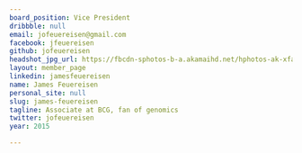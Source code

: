 ```yaml
---
board_position: Vice President
dribbble: null
email: jofeuereisen@gmail.com
facebook: jfeuereisen
github: jofeuereisen
headshot_jpg_url: https://fbcdn-sphotos-b-a.akamaihd.net/hphotos-ak-xfa1/v/t1.0-9/s720x720/10155104_10152697148745828_777040462_n.jpg?oh=ddf4e95742739bd06eeae2f9acf9c4d7&oe=54678620&__gda__=1416445355_ead688854a5f3f26ba9db1d28a5e4564
layout: member_page
linkedin: jamesfeuereisen
name: James Feuereisen
personal_site: null
slug: james-feuereisen
tagline: Associate at BCG, fan of genomics
twitter: jofeuereisen
year: 2015

---
```

